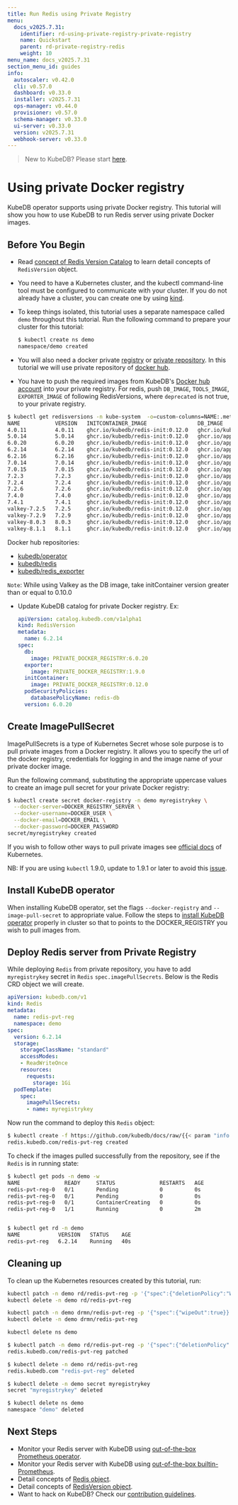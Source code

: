 ```yaml
---
title: Run Redis using Private Registry
menu:
  docs_v2025.7.31:
    identifier: rd-using-private-registry-private-registry
    name: Quickstart
    parent: rd-private-registry-redis
    weight: 10
menu_name: docs_v2025.7.31
section_menu_id: guides
info:
  autoscaler: v0.42.0
  cli: v0.57.0
  dashboard: v0.33.0
  installer: v2025.7.31
  ops-manager: v0.44.0
  provisioner: v0.57.0
  schema-manager: v0.33.0
  ui-server: v0.33.0
  version: v2025.7.31
  webhook-server: v0.33.0
---
```


> New to KubeDB? Please start [here](/docs/v2025.7.31/README).

# Using private Docker registry

KubeDB operator supports using private Docker registry. This tutorial will show you how to use KubeDB to run Redis server using private Docker images.

## Before You Begin

- Read [concept of Redis Version Catalog](/docs/v2025.7.31/guides/redis/concepts/catalog) to learn detail concepts of `RedisVersion` object.

- You need to have a Kubernetes cluster, and the kubectl command-line tool must be configured to communicate with your cluster. If you do not already have a cluster, you can create one by using [kind](https://kind.sigs.k8s.io/docs/user/quick-start/).

- To keep things isolated, this tutorial uses a separate namespace called `demo` throughout this tutorial. Run the following command to prepare your cluster for this tutorial:

  ```bash
  $ kubectl create ns demo
  namespace/demo created
  ```

- You will also need a docker private [registry](https://docs.docker.com/registry/) or [private repository](https://docs.docker.com/docker-hub/repos/#private-repositories).  In this tutorial we will use private repository of [docker hub](https://hub.docker.com/).

- You have to push the required images from KubeDB's [Docker hub account](https://hub.docker.com/r/kubedb/) into your private registry. For redis, push `DB_IMAGE`, `TOOLS_IMAGE`, `EXPORTER_IMAGE` of following RedisVersions, where `deprecated` is not true, to your private registry.

```bash
$ kubectl get redisversions -n kube-system  -o=custom-columns=NAME:.metadata.name,VERSION:.spec.version,INITCONTAINER_IMAGE:.spec.initContainer.image,DB_IMAGE:.spec.db.image,EXPORTER_IMAGE:.spec.exporter.image
NAME           VERSION   INITCONTAINER_IMAGE                DB_IMAGE                                        EXPORTER_IMAGE
4.0.11         4.0.11    ghcr.io/kubedb/redis-init:0.12.0   ghcr.io/kubedb/redis:4.0.11                     ghcr.io/kubedb/redis_exporter:1.66.0
5.0.14         5.0.14    ghcr.io/kubedb/redis-init:0.12.0   ghcr.io/appscode-images/redis:5.0.14-bullseye   ghcr.io/kubedb/redis_exporter:1.66.0
6.0.20         6.0.20    ghcr.io/kubedb/redis-init:0.12.0   ghcr.io/appscode-images/redis:6.0.20-bookworm   ghcr.io/kubedb/redis_exporter:1.66.0
6.2.14         6.2.14    ghcr.io/kubedb/redis-init:0.12.0   ghcr.io/appscode-images/redis:6.2.14-bookworm   ghcr.io/kubedb/redis_exporter:1.66.0
6.2.16         6.2.16    ghcr.io/kubedb/redis-init:0.12.0   ghcr.io/appscode-images/redis:6.2.16-bookworm   ghcr.io/kubedb/redis_exporter:1.66.0
7.0.14         7.0.14    ghcr.io/kubedb/redis-init:0.12.0   ghcr.io/appscode-images/redis:7.0.14-bookworm   ghcr.io/kubedb/redis_exporter:1.66.0
7.0.15         7.0.15    ghcr.io/kubedb/redis-init:0.12.0   ghcr.io/appscode-images/redis:7.0.15-bookworm   ghcr.io/kubedb/redis_exporter:1.66.0
7.2.3          7.2.3     ghcr.io/kubedb/redis-init:0.12.0   ghcr.io/appscode-images/redis:7.2.3-bookworm    ghcr.io/kubedb/redis_exporter:1.66.0
7.2.4          7.2.4     ghcr.io/kubedb/redis-init:0.12.0   ghcr.io/appscode-images/redis:7.2.4-bookworm    ghcr.io/kubedb/redis_exporter:1.66.0
7.2.6          7.2.6     ghcr.io/kubedb/redis-init:0.12.0   ghcr.io/appscode-images/redis:7.2.6-bookworm    ghcr.io/kubedb/redis_exporter:1.66.0
7.4.0          7.4.0     ghcr.io/kubedb/redis-init:0.12.0   ghcr.io/appscode-images/redis:7.4.0-bookworm    ghcr.io/kubedb/redis_exporter:1.66.0
7.4.1          7.4.1     ghcr.io/kubedb/redis-init:0.12.0   ghcr.io/appscode-images/redis:7.4.1-bookworm    ghcr.io/kubedb/redis_exporter:1.66.0
valkey-7.2.5   7.2.5     ghcr.io/kubedb/redis-init:0.12.0   ghcr.io/appscode-images/valkey:7.2.5            ghcr.io/kubedb/redis_exporter:1.66.0
valkey-7.2.9   7.2.9     ghcr.io/kubedb/redis-init:0.12.0   ghcr.io/appscode-images/valkey:7.2.9            ghcr.io/kubedb/redis_exporter:1.66.0
valkey-8.0.3   8.0.3     ghcr.io/kubedb/redis-init:0.12.0   ghcr.io/appscode-images/valkey:8.0.3            ghcr.io/kubedb/redis_exporter:1.66.0
valkey-8.1.1   8.1.1     ghcr.io/kubedb/redis-init:0.12.0   ghcr.io/appscode-images/valkey:8.1.1            ghcr.io/kubedb/redis_exporter:1.66.0
```

  Docker hub repositories:

  - [kubedb/operator](https://hub.docker.com/r/kubedb/operator)
  - [kubedb/redis](https://hub.docker.com/r/kubedb/redis)
  - [kubedb/redis_exporter](https://hub.docker.com/r/kubedb/redis_exporter)

`Note`: While using Valkey as the DB image, take initContainer version greater than or equal to 0.10.0

- Update KubeDB catalog for private Docker registry. Ex:

  ```yaml
  apiVersion: catalog.kubedb.com/v1alpha1
  kind: RedisVersion
  metadata:
    name: 6.2.14
  spec:
    db:
      image: PRIVATE_DOCKER_REGISTRY:6.0.20
    exporter:
      image: PRIVATE_DOCKER_REGISTRY:1.9.0
    initContainer:
      image: PRIVATE_DOCKER_REGISTRY:0.12.0
    podSecurityPolicies:
      databasePolicyName: redis-db
    version: 6.0.20
  ```

## Create ImagePullSecret

ImagePullSecrets is a type of Kubernetes Secret whose sole purpose is to pull private images from a Docker registry. It allows you to specify the url of the docker registry, credentials for logging in and the image name of your private docker image.

Run the following command, substituting the appropriate uppercase values to create an image pull secret for your private Docker registry:

```bash
$ kubectl create secret docker-registry -n demo myregistrykey \
  --docker-server=DOCKER_REGISTRY_SERVER \
  --docker-username=DOCKER_USER \
  --docker-email=DOCKER_EMAIL \
  --docker-password=DOCKER_PASSWORD
secret/myregistrykey created
```

If you wish to follow other ways to pull private images see [official docs](https://kubernetes.io/docs/concepts/containers/images/) of Kubernetes.

NB: If you are using `kubectl` 1.9.0, update to 1.9.1 or later to avoid this [issue](https://github.com/kubernetes/kubernetes/issues/57427).

## Install KubeDB operator

When installing KubeDB operator, set the flags `--docker-registry` and `--image-pull-secret` to appropriate value. Follow the steps to [install KubeDB operator](/docs/v2025.7.31/setup/README) properly in cluster so that to points to the DOCKER_REGISTRY you wish to pull images from.

## Deploy Redis server from Private Registry

While deploying `Redis` from private repository, you have to add `myregistrykey` secret in `Redis` `spec.imagePullSecrets`.
Below is the Redis CRD object we will create.

```yaml
apiVersion: kubedb.com/v1
kind: Redis
metadata:
  name: redis-pvt-reg
  namespace: demo
spec:
  version: 6.2.14
  storage:
    storageClassName: "standard"
    accessModes:
    - ReadWriteOnce
    resources:
      requests:
        storage: 1Gi
  podTemplate:
    spec:
      imagePullSecrets:
      - name: myregistrykey
```

Now run the command to deploy this `Redis` object:

```bash
$ kubectl create -f https://github.com/kubedb/docs/raw/{{< param "info.version" >}}/docs/examples/redis/private-registry/demo-2.yaml
redis.kubedb.com/redis-pvt-reg created
```

To check if the images pulled successfully from the repository, see if the `Redis` is in running state:

```bash
$ kubectl get pods -n demo -w
NAME              READY     STATUS              RESTARTS   AGE
redis-pvt-reg-0   0/1       Pending             0          0s
redis-pvt-reg-0   0/1       Pending             0          0s
redis-pvt-reg-0   0/1       ContainerCreating   0          0s
redis-pvt-reg-0   1/1       Running             0          2m


$ kubectl get rd -n demo
NAME            VERSION   STATUS    AGE
redis-pvt-reg   6.2.14    Running   40s
```

## Cleaning up

To clean up the Kubernetes resources created by this tutorial, run:

```bash
kubectl patch -n demo rd/redis-pvt-reg -p '{"spec":{"deletionPolicy":"WipeOut"}}' --type="merge"
kubectl delete -n demo rd/redis-pvt-reg

kubectl patch -n demo drmn/redis-pvt-reg -p '{"spec":{"wipeOut":true}}' --type="merge"
kubectl delete -n demo drmn/redis-pvt-reg

kubectl delete ns demo
```

```bash
$ kubectl patch -n demo rd/redis-pvt-reg -p '{"spec":{"deletionPolicy":"WipeOut"}}' --type="merge"
redis.kubedb.com/redis-pvt-reg patched

$ kubectl delete -n demo rd/redis-pvt-reg
redis.kubedb.com "redis-pvt-reg" deleted

$ kubectl delete -n demo secret myregistrykey
secret "myregistrykey" deleted

$ kubectl delete ns demo
namespace "demo" deleted
```

## Next Steps

- Monitor your Redis server with KubeDB using [out-of-the-box Prometheus operator](/docs/v2025.7.31/guides/redis/monitoring/using-prometheus-operator).
- Monitor your Redis server with KubeDB using [out-of-the-box builtin-Prometheus](/docs/v2025.7.31/guides/redis/monitoring/using-builtin-prometheus).
- Detail concepts of [Redis object](/docs/v2025.7.31/guides/redis/concepts/redis).
- Detail concepts of [RedisVersion object](/docs/v2025.7.31/guides/redis/concepts/catalog).
- Want to hack on KubeDB? Check our [contribution guidelines](/docs/v2025.7.31/CONTRIBUTING).
